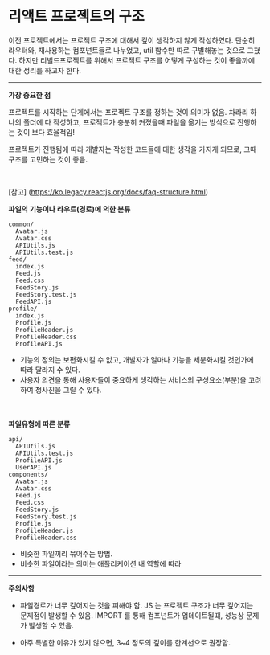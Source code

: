 # 리액트 프로젝트의 구조

이전 프로젝트에서는 프로젝트 구조에 대해서 깊이 생각하지 않게 작성하였다.
단순히 라우터와, 재사용하는 컴포넌트들로 나누었고, util 함수만 따로 구별해놓는 것으로 그쳤다. 하지만 리빌드프로젝트를 위해서 프로젝트 구조를 어떻게 구성하는 것이 좋을까에 대한 정리를 하고자 한다.

<hr>

**가장 중요한 점**

프로젝트를 시작하는 단계에서는 프로젝트 구조를 정하는 것이 의미가 없음. 차라리 하나의 폴더에 다 작성하고, 프로젝트가 충분히 커졌을때 파일을 옮기는 방식으로 진행하는 것이 보다 효율적임!

프로젝트가 진행됨에 따라 개발자는 작성한 코드들에 대한 생각을 가지게 되므로, 그때 구조를 고민하는 것이 좋음.

<br>


[참고] (https://ko.legacy.reactjs.org/docs/faq-structure.html)


**파일의 기능이나 라우트(경로)에 의한 분류**

```text
common/
  Avatar.js
  Avatar.css
  APIUtils.js
  APIUtils.test.js
feed/
  index.js
  Feed.js
  Feed.css
  FeedStory.js
  FeedStory.test.js
  FeedAPI.js
profile/
  index.js
  Profile.js
  ProfileHeader.js
  ProfileHeader.css
  ProfileAPI.js
```

- 기능의 정의는 보편화시킬 수 없고, 개발자가 얼마나 기능을 세분화시킬 것인가에 따라 달라지 수 있다. 
- 사용자 의견을 통해 사용자들이 중요하게 생각하는 서비스의 구성요소(부분)을 고려하여 청사진을 그릴 수 있다.

<br><br>
**파일유형에 따른 분류**
```text
api/
  APIUtils.js
  APIUtils.test.js
  ProfileAPI.js
  UserAPI.js
components/
  Avatar.js
  Avatar.css
  Feed.js
  Feed.css
  FeedStory.js
  FeedStory.test.js
  Profile.js
  ProfileHeader.js
  ProfileHeader.css
```

- 비슷한 파일끼리 묶어주는 방법.
- 비슷한 파일이라는 의미는 애플리케이션 내 역할에 따라

<hr>

**주의사항**

- 파일경로가 너무 깊어지는 것을 피해야 함. JS 는 프로젝트 구조가 너무 깊어지는 문제점이 발생할 수 있음. IMPORT 를 통해 컴포넌트가 업데이트될떄, 성능상 문제가 발생할 수 있음.

- 아주 특별한 이유가 있지 않으면, 3~4 정도의 깊이를 한계선으로 권장함.

